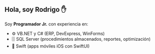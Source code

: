 ## Hola, soy Rodrigo ✋

Soy **Programador Jr.** con experiencia en:
- ⚙️ VB.NET y C# (ERP, DevExpress, WinForms)
- 🗄️ SQL Server (procedimientos almacenados, reportes, optimización)
- 📱 Swift (apps móviles iOS con SwiftUI)

